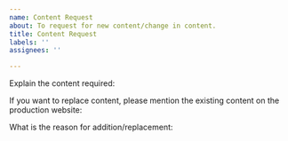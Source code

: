 ```yaml
---
name: Content Request
about: To request for new content/change in content.
title: Content Request
labels: ''
assignees: ''

---
```


Explain the content required:

If you want to replace content, please mention the existing content on the production website:

What is the reason for addition/replacement:

